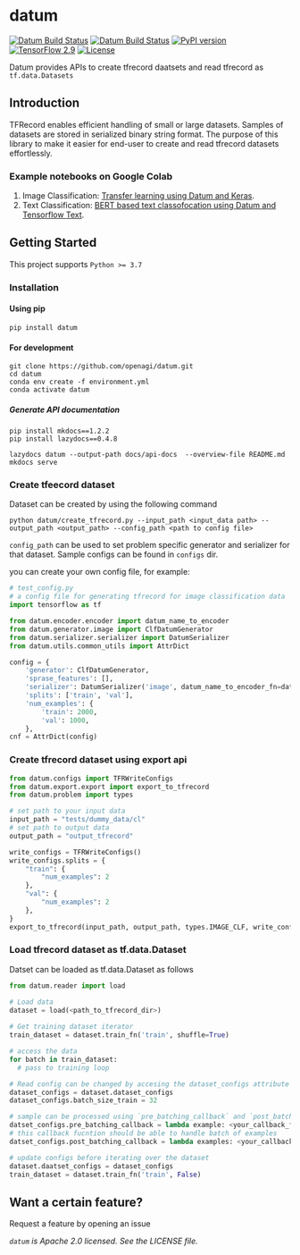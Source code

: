 # datum

<a href="https://github.com/openagi/datum/actions?query=workflow%3Adatum_py310"><img alt="Datum Build Status" src="https://github.com/openagi/datum/workflows/datum_py310/badge.svg"></a>
<a href="https://github.com/openagi/datum/actions?query=workflow%3Adatum_py311"><img alt="Datum Build Status" src="https://github.com/openagi/datum/workflows/datum_py311/badge.svg"></a>
[![PyPI version](https://badge.fury.io/py/datum.svg)](https://badge.fury.io/py/datum)
[![TensorFlow 2.9](https://img.shields.io/badge/TensorFlow-2.9-FF6F00?logo=tensorflow)](https://github.com/tensorflow/tensorflow/releases/tag/v2.9.1)
[![License](https://img.shields.io/badge/License-Apache%202.0-blue.svg)](https://opensource.org/licenses/Apache-2.0)

Datum provides APIs to create tfrecord daatsets and read tfrecord as `tf.data.Datasets`

## Introduction

TFRecord enables efficient handling of small or large datasets. Samples of datasets are stored in serialized binary string format.
The purpose of this library to make it easier for end-user to create and read tfrecord datasets effortlessly.

### Example notebooks on Google Colab

1. Image Classification: [Transfer learning using Datum and Keras](https://colab.research.google.com/drive/1_r34J0MgdC7yCIVtH_EV0ne5q2y6EaH9?usp=sharing).
2. Text Classification: [BERT based text classofocation using Datum and Tensorflow Text](https://colab.research.google.com/drive/1D5U6NvioF-T8Nhvzzkuskw85Ki1yGR6K?usp=sharing).

## Getting Started

This project supports `Python >= 3.7`

### Installation

#### Using pip
```Shell
pip install datum
```

#### For development
```Shell
git clone https://github.com/openagi/datum.git
cd datum
conda env create -f environment.yml
conda activate datum
```

##### Generate API documentation
```Shell
pip install mkdocs==1.2.2
pip install lazydocs==0.4.8

lazydocs datum --output-path docs/api-docs  --overview-file README.md
mkdocs serve
```

### Create tfeecord dataset 
Dataset can be created by using the following command
```Shell
python datum/create_tfrecord.py --input_path <input_data path> --output_path <output_path> --config_path <path to config file>
```

`config_path` can be used to set problem specific generator and serializer for that dataset. Sample configs can be found in `configs` dir.

you can create your own config file, for example:
```Python
# test_config.py
# a config file for generating tfrecord for image classification data
import tensorflow as tf

from datum.encoder.encoder import datum_name_to_encoder
from datum.generator.image import ClfDatumGenerator
from datum.serializer.serializer import DatumSerializer
from datum.utils.common_utils import AttrDict

config = {
    'generator': ClfDatumGenerator,
    'sprase_features': [],
    'serializer': DatumSerializer('image', datum_name_to_encoder_fn=datum_name_to_encoder),
    'splits': ['train', 'val'],
    'num_examples': {
        'train': 2000,
        'val': 1000,
    },
cnf = AttrDict(config)
```

### Create tfrecord dataset using export api
```Python
from datum.configs import TFRWriteConfigs
from datum.export.export import export_to_tfrecord
from datum.problem import types

# set path to your input data
input_path = "tests/dummy_data/cl"
# set path to output data
output_path = "output_tfrecord"

write_configs = TFRWriteConfigs()
write_configs.splits = {
    "train": {
        "num_examples": 2
    },
    "val": {
        "num_examples": 2
    },
}
export_to_tfrecord(input_path, output_path, types.IMAGE_CLF, write_configs)
```


### Load tfrecord dataset as tf.data.Dataset
Datset can be loaded as tf.data.Dataset as follows

```Python
from datum.reader import load

# Load data
dataset = load(<path_to_tfrecord_dir>)
   
# Get training dataset iterator
train_dataset = dataset.train_fn('train', shuffle=True)

# access the data
for batch in train_dataset:
  # pass to training loop

# Read config can be changed by accesing the dataset_configs attribute
dataset_configs = dataset.dataset_configs
dataset_configs.batch_size_train = 32

# sample can be processed using `pre_batching_callback` and `post_batch_callback` fns.
datset_configs.pre_batching_callback = lambda example: <your_callback_fn(example, <*kwargs>)>
# this callback fucntion should be able to handle batch of examples
datset_configs.post_batching_callback = lambda examples: <your_callback_fn(examples, <*kwargs>)>

# update configs before iterating over the dataset
dataset.daatset_configs = dataset_configs
train_dataset = dataset.train_fn('train', False)
```


## Want a certain feature?

Request a feature by opening an issue


*`datum` is Apache 2.0 licensed. See the LICENSE file.*
